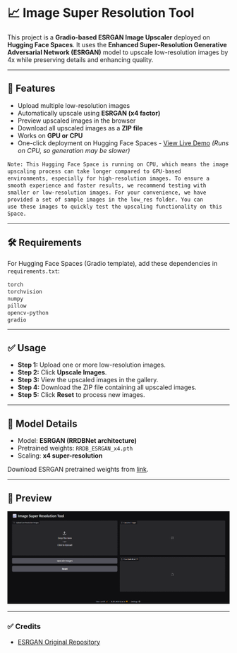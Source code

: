 # 📈 Image Super Resolution Tool

This project is a **Gradio-based ESRGAN Image Upscaler** deployed on **Hugging Face Spaces**. It uses the **Enhanced Super-Resolution Generative Adversarial Network (ESRGAN)** model to upscale low-resolution images by 4x while preserving details and enhancing quality.

---

## 🚀 Features
- Upload multiple low-resolution images  
- Automatically upscale using **ESRGAN (x4 factor)**  
- Preview upscaled images in the browser  
- Download all upscaled images as a **ZIP file**  
- Works on **GPU or CPU**  
- One-click deployment on Hugging Face Spaces - [View Live Demo](https://huggingface.co/spaces/saifibolte/TinyLlama-AI-Assistant) *(Runs on CPU, so generation may be slower)*

```
Note: This Hugging Face Space is running on CPU, which means the image upscaling process can take longer compared to GPU-based
environments, especially for high-resolution images. To ensure a smooth experience and faster results, we recommend testing with
smaller or low-resolution images. For your convenience, we have provided a set of sample images in the low_res folder. You can
use these images to quickly test the upscaling functionality on this Space. 
```
---

## 🛠 Requirements

For Hugging Face Spaces (Gradio template), add these dependencies in `requirements.txt`:

```
torch
torchvision
numpy
pillow
opencv-python
gradio
```

---

## ✅ Usage
- **Step 1:** Upload one or more low-resolution images.
- **Step 2:** Click **Upscale Images**.
- **Step 3:** View the upscaled images in the gallery.
- **Step 4:** Download the ZIP file containing all upscaled images.
- **Step 5:** Click **Reset** to process new images.

---

## 📌 Model Details
- Model: **ESRGAN (RRDBNet architecture)**  
- Pretrained weights: `RRDB_ESRGAN_x4.pth`  
- Scaling: **x4 super-resolution**

Download ESRGAN pretrained weights from [link]([https://github.com/xinntao/ESRGAN](https://drive.google.com/file/d/1eoWN613w5pjL4Uyh5XnYMuBIXL52CZ4z/view?usp=sharing)).

---

## 📸 Preview
![Gradio UI](https://github.com/saifibolte/Image-Super-Resolution-Tool/blob/c65089f49e783e0e2daa011b1dfb8d992e78aa38/figures/UI.png)

---

### ✅ Credits
- [ESRGAN Original Repository](https://github.com/xinntao/ESRGAN)
